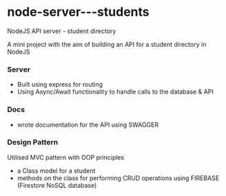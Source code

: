 # node-server---students
NodeJS API server - student directory

A mini project with the aim of building an API for a student directory in NodeJS

### Server
- Built using express for routing
- Using Async/Await functionality to handle calls to the database & API

### Docs
- wrote documentation for the API using SWAGGER 

### Design Pattern
Utilised MVC pattern with OOP principles
- a Class model for a student
- methods on the class for performing CRUD operations using FIREBASE (Firestore NoSQL database)
